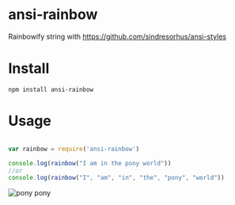 ansi-rainbow
=============

Rainbowify string with https://github.com/sindresorhus/ansi-styles 

# Install

`npm install ansi-rainbow`

# Usage

```javascript

var rainbow = require('ansi-rainbow')

console.log(rainbow("I am in the pony world"))
//or
console.log(rainbow("I", "am", "in", "the", "pony", "world"))

```

![pony pony](http://www.zupmage.eu/i/hLhbow7WHN.png)
